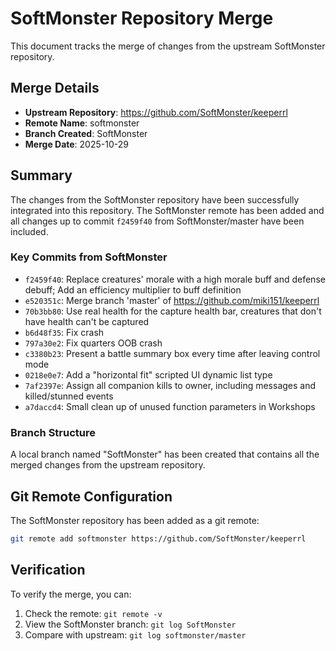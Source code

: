 # SoftMonster Repository Merge

This document tracks the merge of changes from the upstream SoftMonster repository.

## Merge Details

- **Upstream Repository**: https://github.com/SoftMonster/keeperrl
- **Remote Name**: softmonster
- **Branch Created**: SoftMonster
- **Merge Date**: 2025-10-29

## Summary

The changes from the SoftMonster repository have been successfully integrated into this repository. The SoftMonster remote has been added and all changes up to commit `f2459f40` from SoftMonster/master have been included.

### Key Commits from SoftMonster

- `f2459f40`: Replace creatures' morale with a high morale buff and defense debuff; Add an efficiency multiplier to buff definition
- `e520351c`: Merge branch 'master' of https://github.com/miki151/keeperrl
- `70b3bb80`: Use real health for the capture health bar, creatures that don't have health can't be captured
- `b6d48f35`: Fix crash
- `797a30e2`: Fix quarters OOB crash
- `c3380b23`: Present a battle summary box every time after leaving control mode
- `0218e0e7`: Add a "horizontal fit" scripted UI dynamic list type
- `7af2397e`: Assign all companion kills to owner, including messages and killed/stunned events
- `a7daccd4`: Small clean up of unused function parameters in Workshops

### Branch Structure

A local branch named "SoftMonster" has been created that contains all the merged changes from the upstream repository.

## Git Remote Configuration

The SoftMonster repository has been added as a git remote:

```bash
git remote add softmonster https://github.com/SoftMonster/keeperrl
```

## Verification

To verify the merge, you can:

1. Check the remote: `git remote -v`
2. View the SoftMonster branch: `git log SoftMonster`
3. Compare with upstream: `git log softmonster/master`
